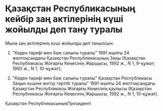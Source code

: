 # Қазақстан Республикасының кейбiр заң актiлерiнiң күшi жойылды деп тану туралы

Мына заң актiлерiнiң күшi жойылды деп танылсын:

1) "Кеден тарифi мен баж салығы туралы" 1991 жылғы 24 желтоқсандағы Қазақстан Республикасының Заңы (Қазақстан Республикасы Жоғарғы Кеңесiнiң Жаршысы, 1992 ж., N 1, 9-құжат; 1993 ж., N 1, 10-құжат);

2) "Кеден тарифi мен баж салығы туралы" Қазақстан Республикасы Заңын күшiне енгiзу тәртiбi туралы" 1991 жылғы 24 желтоқсандағы Қазақстан Республикасы Жоғарғы Кеңесiнiң қаулысы (Қазақстан Республикасы Жоғарғы Кеңесiнiң Жаршысы, 1992 ж., N 1, 10-құжат).

Қазақстан РеспубликасыныңПрезидентi

